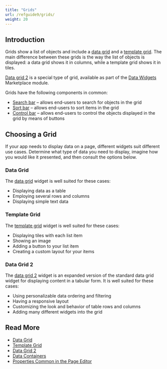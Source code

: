 ```yaml
---
title: "Grids"
url: /refguide9/grids/
weight: 20
---
```


## Introduction

Grids show a list of objects and include a [data grid](/refguide9/data-grid/) and a [template grid](/refguide9/template-grid/). The main difference between these grids is the way the list of objects is displayed: a data grid shows it in columns, while a template grid shows it in tiles.

[Data grid 2](/appstore/modules/data-grid-2/) is a special type of grid, available as part of the [Data Widgets](https://marketplace.mendix.com/link/component/116540) Marketplace module.

Grids have the following components in common:

* [Search bar](/refguide9/search-bar/) – allows end-users to search for objects in the grid 
* [Sort bar](/refguide9/sort-bar/) – allows end-users to sort items in the grid 
* [Control bar](/refguide9/control-bar/) – allows end-users to control the objects displayed in the grid by means of buttons 

## Choosing a Grid

If your app needs to display data on a page, different widgets suit different use cases. Determine what type of data you need to display, imagine how you would like it presented, and then consult the options below.

### Data Grid

The [data grid](/refguide9/data-grid/) widget is well suited for these cases:

* Displaying data as a table
* Employing several rows and columns
* Displaying simple text data

### Template Grid

The [template grid](/refguide9/template-grid/) widget is well suited for these cases:

* Displaying tiles with each list item
* Showing an image
* Adding a button to your list item
* Creating a custom layout for your items

### Data Grid 2

The [data grid 2](/appstore/modules/data-grid-2/) widget is an expanded version of the standard data grid widget for displaying content in a tabular form. It is well suited for these cases:

* Using personalizable data ordering and filtering
* Having a responsive layout
* Customizing the look and behavior of table rows and columns
* Adding many different widgets into the grid

## Read More

* [Data Grid](/refguide9/data-grid/)
* [Template Grid](/refguide9/template-grid/)
* [Data Grid 2](/appstore/modules/data-grid-2/)
* [Data Containers](/refguide9/data-widgets/)
* [Properties Common in the Page Editor](/refguide9/common-widget-properties/)
